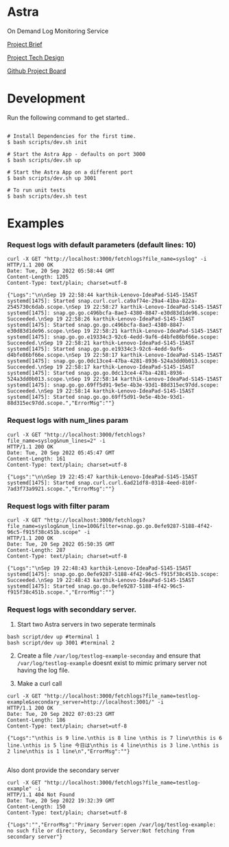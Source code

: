 # Astra
On Demand Log Monitoring Service

[Project Brief](https://docs.google.com/document/d/1a44aCd8sJOLXWNT2vTerRGuNAYSHsTLxdFJWxRCl2pA/edit#)

[Project Tech Design](https://docs.google.com/document/d/1vjoh4NN57tht9tUDZSYe5K_T2J2nhUxp940qWcUisOw/edit#heading=h.2vb45ps60q20)

[Github Project Board](https://github.com/users/karthikbic1/projects/1)


# Development

Run the following command to get started..

```

# Install Dependencies for the first time.
$ bash scripts/dev.sh init

# Start the Astra App - defaults on port 3000
$ bash scripts/dev.sh up

# Start the Astra App on a different port
$ bash scripts/dev.sh up 3001

# To run unit tests
$ bash scripts/dev.sh test

```

# Examples

### Request logs with default parameters (default lines: 10)

```
curl -X GET "http://localhost:3000/fetchlogs?file_name=syslog" -i
HTTP/1.1 200 OK
Date: Tue, 20 Sep 2022 05:58:44 GMT
Content-Length: 1205
Content-Type: text/plain; charset=utf-8

{"Logs":"\n\nSep 19 22:58:44 karthik-Lenovo-IdeaPad-S145-15AST systemd[1475]: Started snap.curl.curl.ca9af74e-29a4-41ba-822a-2545730c6dab.scope.\nSep 19 22:58:27 karthik-Lenovo-IdeaPad-S145-15AST systemd[1475]: snap.go.go.c496bcfa-8ae3-4380-8847-e30d83d1de96.scope: Succeeded.\nSep 19 22:58:26 karthik-Lenovo-IdeaPad-S145-15AST systemd[1475]: Started snap.go.go.c496bcfa-8ae3-4380-8847-e30d83d1de96.scope.\nSep 19 22:58:21 karthik-Lenovo-IdeaPad-S145-15AST systemd[1475]: snap.go.go.e19334c3-92c6-4edd-9af6-d4bfe86bf66e.scope: Succeeded.\nSep 19 22:58:21 karthik-Lenovo-IdeaPad-S145-15AST systemd[1475]: Started snap.go.go.e19334c3-92c6-4edd-9af6-d4bfe86bf66e.scope.\nSep 19 22:58:17 karthik-Lenovo-IdeaPad-S145-15AST systemd[1475]: snap.go.go.0dc13ce4-47ba-4281-8936-524a3dd0b013.scope: Succeeded.\nSep 19 22:58:17 karthik-Lenovo-IdeaPad-S145-15AST systemd[1475]: Started snap.go.go.0dc13ce4-47ba-4281-8936-524a3dd0b013.scope.\nSep 19 22:58:14 karthik-Lenovo-IdeaPad-S145-15AST systemd[1475]: snap.go.go.69ff5d91-9e5e-4b3e-93d1-88d315ec97dd.scope: Succeeded.\nSep 19 22:58:14 karthik-Lenovo-IdeaPad-S145-15AST systemd[1475]: Started snap.go.go.69ff5d91-9e5e-4b3e-93d1-88d315ec97dd.scope.","ErrorMsg":""}
```

### Request logs with num_lines param

```
curl -X GET "http://localhost:3000/fetchlogs?file_name=syslog&num_lines=2" -i
HTTP/1.1 200 OK
Date: Tue, 20 Sep 2022 05:45:47 GMT
Content-Length: 161
Content-Type: text/plain; charset=utf-8

{"Logs":"\n\nSep 19 22:45:47 karthik-Lenovo-IdeaPad-S145-15AST systemd[1475]: Started snap.curl.curl.6ad21df8-0318-4eed-810f-7ad3f73a9921.scope.","ErrorMsg":""}

```

### Request logs with filter param

```
curl -X GET "http://localhost:3000/fetchlogs?file_name=syslog&num_line=100&filter=snap.go.go.0efe9287-5188-4f42-96c5-f915f38c451b.scope" -i
HTTP/1.1 200 OK
Date: Tue, 20 Sep 2022 05:50:35 GMT
Content-Length: 287
Content-Type: text/plain; charset=utf-8

{"Logs":"\nSep 19 22:48:43 karthik-Lenovo-IdeaPad-S145-15AST systemd[1475]: snap.go.go.0efe9287-5188-4f42-96c5-f915f38c451b.scope: Succeeded.\nSep 19 22:48:43 karthik-Lenovo-IdeaPad-S145-15AST systemd[1475]: Started snap.go.go.0efe9287-5188-4f42-96c5-f915f38c451b.scope.","ErrorMsg":""}
```

### Request logs with seconddary server.

1. Start two Astra servers in two seperate terminals

```
bash script/dev up #terminal 1
bash script/dev up 3001 #terminal 2
```

2. Create a file `/var/log/testlog-example-seconday` and ensure that `/var/log/testlog-example` doesnt exist to mimic primary server not having the log file.

3. Make a curl call

```
curl -X GET "http://localhost:3000/fetchlogs?file_name=testlog-example&secondary_server=http://localhost:3001/" -i
HTTP/1.1 200 OK
Date: Tue, 20 Sep 2022 07:03:23 GMT
Content-Length: 186
Content-Type: text/plain; charset=utf-8

{"Logs":"\nthis is 9 line.\nthis is 8 line \nthis is 7 line\nthis is 6 line.\nthis is 5 line 今日は\nthis is 4 line\nthis is 3 line.\nthis is 2 line\nthis is 1 line\n","ErrorMsg":""}


```
Also dont provide the secondary server 

```
curl -X GET "http://localhost:3000/fetchlogs?file_name=testlog-example" -i
HTTP/1.1 404 Not Found
Date: Tue, 20 Sep 2022 19:32:39 GMT
Content-Length: 150
Content-Type: text/plain; charset=utf-8

{"Logs":"","ErrorMsg":"Primary Server:open /var/log/testlog-example: no such file or directory, Secondary Server:Not fetching from secondary server"}

```